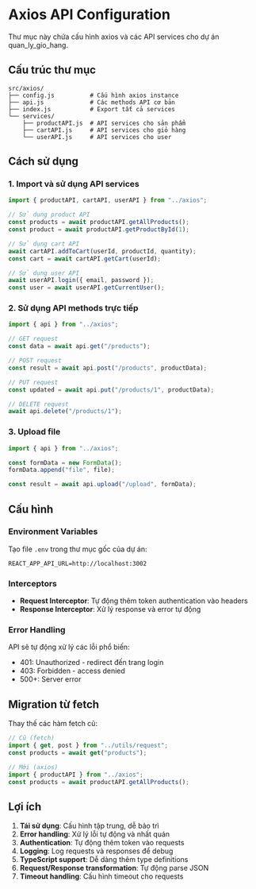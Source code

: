 # Axios API Configuration

Thư mục này chứa cấu hình axios và các API services cho dự án quan_ly_gio_hang.

## Cấu trúc thư mục

```
src/axios/
├── config.js          # Cấu hình axios instance
├── api.js             # Các methods API cơ bản
├── index.js           # Export tất cả services
└── services/
    ├── productAPI.js  # API services cho sản phẩm
    ├── cartAPI.js     # API services cho giỏ hàng
    └── userAPI.js     # API services cho user
```

## Cách sử dụng

### 1. Import và sử dụng API services

```javascript
import { productAPI, cartAPI, userAPI } from "../axios";

// Sử dụng product API
const products = await productAPI.getAllProducts();
const product = await productAPI.getProductById(1);

// Sử dụng cart API
await cartAPI.addToCart(userId, productId, quantity);
const cart = await cartAPI.getCart(userId);

// Sử dụng user API
await userAPI.login({ email, password });
const user = await userAPI.getCurrentUser();
```

### 2. Sử dụng API methods trực tiếp

```javascript
import { api } from "../axios";

// GET request
const data = await api.get("/products");

// POST request
const result = await api.post("/products", productData);

// PUT request
const updated = await api.put("/products/1", productData);

// DELETE request
await api.delete("/products/1");
```

### 3. Upload file

```javascript
import { api } from "../axios";

const formData = new FormData();
formData.append("file", file);

const result = await api.upload("/upload", formData);
```

## Cấu hình

### Environment Variables

Tạo file `.env` trong thư mục gốc của dự án:

```env
REACT_APP_API_URL=http://localhost:3002
```

### Interceptors

- **Request Interceptor**: Tự động thêm token authentication vào headers
- **Response Interceptor**: Xử lý response và error tự động

### Error Handling

API sẽ tự động xử lý các lỗi phổ biến:

- 401: Unauthorized - redirect đến trang login
- 403: Forbidden - access denied
- 500+: Server error

## Migration từ fetch

Thay thế các hàm fetch cũ:

```javascript
// Cũ (fetch)
import { get, post } from "../utils/request";
const products = await get("products");

// Mới (axios)
import { productAPI } from "../axios";
const products = await productAPI.getAllProducts();
```

## Lợi ích

1. **Tái sử dụng**: Cấu hình tập trung, dễ bảo trì
2. **Error handling**: Xử lý lỗi tự động và nhất quán
3. **Authentication**: Tự động thêm token vào requests
4. **Logging**: Log requests và responses để debug
5. **TypeScript support**: Dễ dàng thêm type definitions
6. **Request/Response transformation**: Tự động parse JSON
7. **Timeout handling**: Cấu hình timeout cho requests
